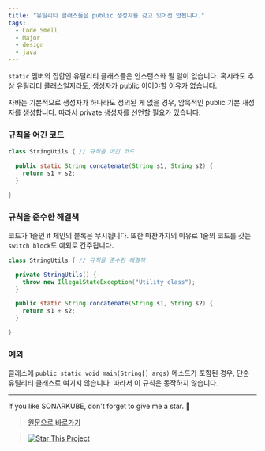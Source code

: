 ```yaml
---
title: "유틸리티 클래스들은 public 생성자를 갖고 있어선 안됩니다."
tags:
  - Code Smell
  - Major
  - design
  - java
---
```


`static` 멤버의 집합인 유틸리티 클래스들은 인스턴스화 될 일이 없습니다.
혹시라도 추상 유틸리티 클래스일지라도, 생성자가 public 이어야할 이유가 없습니다.

자바는 기본적으로 생성자가 하나라도 정의된 게 없을 경우, 암묵적인 public 기본 새성자를 생성합니다.
따라서 private 생성자를 선언할 필요가 있습니다.

### 규칙을 어긴 코드

```java
class StringUtils { // 규칙을 어긴 코드

  public static String concatenate(String s1, String s2) {
    return s1 + s2;
  }

}
```

### 규칙을 준수한 해결책

코드가 1줄인 if 체인의 블록은 무시됩니다. 또한 마찬가지의 이유로 1줄의 코드를 갖는 `switch block`도 예외로 간주됩니다.

```java
class StringUtils { // 규칙을 준수한 해결책

  private StringUtils() {
    throw new IllegalStateException("Utility class");
  }

  public static String concatenate(String s1, String s2) {
    return s1 + s2;
  }

}
```

### 예외

클래스에 `public static void main(String[] args)` 메소드가 포함된 경우, 단순 유틸리티 클래스로 여기지 않습니다. 따라서 이 규칙은 동작하지 않습니다.

---

If you like SONARKUBE, don't forget to give me a star. :star2:

> [원문으로 바로가기](https://rules.sonarsource.com/java/tag/design/RSPEC-1118)

> [![Star This Project](https://img.shields.io/github/stars/kantabile/sonarkube.svg?label=Stars&style=social)](https://github.com/kantabile/sonarkube)
